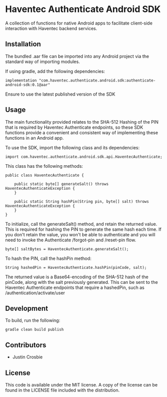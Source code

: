 # Haventec Authenticate Android SDK

A collection of functions for native Android apps to facilitate client-side interaction with Haventec backend services.

## Installation

The bundled .aar file can be imported into any Android project via the standard way of importing modules.

If using gradle, add the following dependencies:

```
implementation "com.haventec.authenticate.android.sdk:authenticate-android-sdk:0.1@aar"
```

Ensure to use the latest published version of the SDK

## Usage

The main functionality provided relates to the SHA-512 Hashing of the PIN that is required by Haventec Authenticate endpoints,
so these SDK functions provide a convenient and consistent way of implementing these functions in an Android app.

To use the SDK, import the following class and its dependencies:
```
import com.haventec.authenticate.android.sdk.api.HaventecAuthenticate;
```

This class has the following methods:
```
public class HaventecAuthenticate {

    public static byte[] generateSalt() throws HaventecAuthenticateException {
    }

    public static String hashPin(String pin, byte[] salt) throws HaventecAuthenticateException {
    }
}
```

To initialize, call the generateSalt() method, and retain the returned value. This is required for hashing the PIN to generate the same hash each time.
If you don't retain the value, you won't be able to authenticate and you will need to invoke the Authenticate /forgot-pin and /reset-pin flow.
```
byte[] saltBytes = HaventecAuthenticate.generateSalt();
```

To hash the PIN, call the hashPin method:
```
String hashedPin = HaventecAuthenticate.hashPin(pinCode, salt);
```

The returned value is a Base64-encoding of the SHA-512 hash of the pinCode, along with the salt previously generated.
This can be sent to the Haventec Authenticate endpoints that require a hashedPin, such as /authentication/activate/user

## Development
To build, run the following:
```
gradle clean build publish
```

## Contributors

 - Justin Crosbie

## License

This code is available under the MIT license. A copy of the license can be found in the LICENSE file included with the distribution.
 